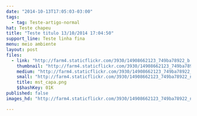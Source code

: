 ```yaml
---
date: "2014-10-13T17:05:03-03:00"
tags:
  - tag: Teste-artigo-normal
hat: Teste chapeu
title: "Teste titulo 13/10/2014 17:04:50"
support_line: Teste linha fina
menu: meio ambiente
layout: post
files:
  - link: "http://farm4.staticflickr.com/3930/14908662123_749ba78922_b.jpg"
    thumbnail: "http://farm4.staticflickr.com/3930/14908662123_749ba78922_t.jpg"
    medium: "http://farm4.staticflickr.com/3930/14908662123_749ba78922_z.jpg"
    small: "http://farm4.staticflickr.com/3930/14908662123_749ba78922_n.jpg"
    title: mst_capa.png
    $$hashKey: 01K
published: false
images_hd: "http://farm4.staticflickr.com/3930/14908662123_749ba78922_n.jpg"

---
```

